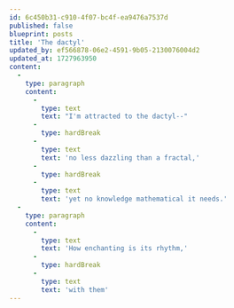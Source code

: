 ```yaml
---
id: 6c450b31-c910-4f07-bc4f-ea9476a7537d
published: false
blueprint: posts
title: 'The dactyl'
updated_by: ef566878-06e2-4591-9b05-2130076004d2
updated_at: 1727963950
content:
  -
    type: paragraph
    content:
      -
        type: text
        text: "I'm attracted to the dactyl--"
      -
        type: hardBreak
      -
        type: text
        text: 'no less dazzling than a fractal,'
      -
        type: hardBreak
      -
        type: text
        text: 'yet no knowledge mathematical it needs.'
  -
    type: paragraph
    content:
      -
        type: text
        text: 'How enchanting is its rhythm,'
      -
        type: hardBreak
      -
        type: text
        text: 'with them'
---
```

